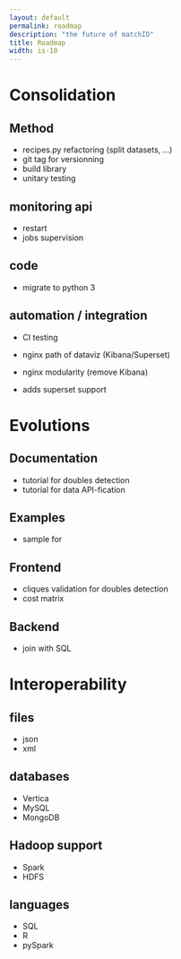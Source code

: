 ```yaml
---
layout: default
permalink: roadmap
description: "the future of matchID"
title: Roadmap
width: is-10
---
```


  <div class="tile is-ancestor">
    <div class="tile is-vertical is-6 is-light">

# Consolidation

## Method
- recipes.py refactoring (split datasets, ...)
- git tag for versionning
- build library
- unitary testing

## monitoring api
- restart
- jobs supervision

## code
- migrate to python 3

## automation / integration
- CI testing
- nginx path of dataviz (Kibana/Superset)
- nginx modularity (remove Kibana)
- adds superset support

  </div>
  <div class="tile is-vertical is-6 is-success">

# Evolutions
## Documentation
- tutorial for doubles detection
- tutorial for data API-fication

## Examples
- sample for 
## Frontend
- cliques validation for doubles detection
- cost matrix

## Backend
- join with SQL
    </div>
  </div>
  <div class="tile is-ancestor">
    <div class="tile is-vertical is-12 is-info">

# Interoperability

## files
- json
- xml

## databases
- Vertica
- MySQL
- MongoDB

## Hadoop support
- Spark
- HDFS

## languages
- SQL
- R
- pySpark
    </div>
  </div>

